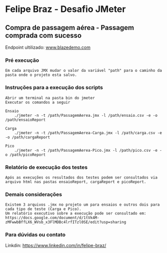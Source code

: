 # Felipe Braz - Desafio JMeter
## Compra de passagem aérea - Passagem comprada com sucesso

Endpoint ultilizado: www.blazedemo.com

### Pré execução
    Em cada arquivo JMX mudar o valor da variável "path" para o caminho da pasta onde o projeto esta salvo.

### Instruções para a execução dos scripts

    Abrir um terminal na pasta bin do jmeter
    Executar os comandos a seguir 

````
Ensaio
    ./jmeter -n -t /path/PassagemAerea.jmx -l /path/ensaio.csv -e -o /path/ensaioReport

Carga
    ./jmeter -n -t /path/PassagemAerea-Carga.jmx -l /path/carga.csv -e -o /path/cargaReport

Pico
    ./jmeter -n -t /path/PassagemAerea-Pico.jmx -l /path/pico.csv -e -o /path/picoReport
````


### Relatório de execução dos testes
    Após as execuções os resultados dos testes podem ser consultados via arquivo html nas pastas ensaioReport, cargaReport e picoReport.

    
### Demais considerações 
    Existem 3 arquivos .jmx no projeto um para ensaios e outros dois para cada tipo de teste (Carga e Pico).
    Um relatório executivo sobre a execução pode ser consultado em: 
    https://docs.google.com/document/d/1tVk4M-zMFwwbBffLX6_WVsb_x3FlMDBc4lrfITzl0SE/edit?usp=sharing


### Para dúvidas ou contato 

Linkdin: https://www.linkedin.com/in/felipe-braz/